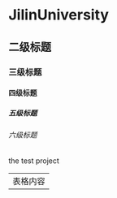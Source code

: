 # JilinUniversity
## 二级标题
### 三级标题
#### 四级标题
##### 五级标题
###### 六级标题
the test project
<table>
    <tr>
       <td>表格内容</td>
    </tr>
</table>
